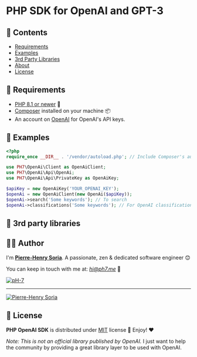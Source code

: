 # PHP SDK for OpenAI and GPT-3


## :eyes: Contents

- [Requirements](#hammer-requirements)
- [Examples](#thought_balloon-examples)
- [3rd Party Libraries](#tada-3rd-party-libraries)
- [About](#cook-author)
- [License](#page_with_curl-license)

## :hammer: Requirements

* [PHP 8.1 or newer](https://www.php.net/releases/8.1/en.php) 🎉
* [Composer](https://getcomposer.org/doc/00-intro.md#introduction) installed on your machine 📦
* An account on [OpenAI](https://openai.com/api/) for OpenAI's API keys.

## :thought_balloon: Examples

```php
<?php
require_once __DIR__ . '/vendor/autoload.php'; // Include Composer's autoload

use PH7\OpenAi\Client as OpenAiClient;
use PH7\OpenAi\Api\OpenAi;
use PH7\OpenAi\Api\PrivateKey as OpenAiKey;

$apiKey = new OpenAiKey('YOUR_OPENAI_KEY');
$openAi = new OpenAiClient(new OpenAi($apiKey));
$openAi->search('Some keywords'); // To search
$openAi->classifications('Some keywords'); // For OpenAI classifications
```

## :tada: 3rd party libraries


## :cook: Author

I'm **[Pierre-Henry Soria](https://ph7.me)**. A passionate, zen &amp; dedicated software engineer 😊

You can keep in touch with me at: *hi@ph7.me* 📮

[![pH-7][github-image]](https://github.com/pH-7)

---

[![Pierre-Henry Soria](https://www.gravatar.com/avatar/a210fe61253c43c869d71eaed0e90149?s=200&r=g&d=mp)](https://ph7.me "Pierre-Henry Soria")

## :page_with_curl: License

**PHP OpenAI SDK** is distributed under [MIT](https://opensource.org/licenses/MIT) license 🚀 Enjoy! ❤️

*Note: This is not an official library published by OpenAI.* I just want to help the community by providing a great library layer to be used with OpenAI.


<!-- GitHub's Markdown reference links -->
[github-image]: https://img.shields.io/badge/GitHub-100000?style=for-the-badge&logo=github&logoColor=white

<!-- Was generated by README Generator CLI on 2022-02-20 https://github.com/pH-7/github-readme-generator-cli -->
